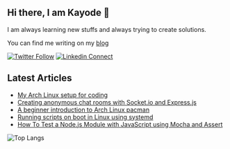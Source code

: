 ## Hi there, I am Kayode 👋
I am always learning new stuffs and always trying to create solutions. 

You can find me writing on my [blog](https://blog.zt4ff.dev)

[![Twitter Follow](https://img.shields.io/twitter/follow/zt4ff?color=%231DA1F2&label=Follow%20%40zt4ff&logo=twitter&style=for-the-badge)](https://twitter.com/intent/follow?screen_name=zt4ff)
[![Linkedin Connect](https://img.shields.io/badge/linkedin-%230077B5.svg?&style=for-the-badge&logo=linkedin&logoColor=white)](https://www.linkedin.com/in/oluwasegun-kayode-07879b1aa/)

## Latest Articles
<!-- HASHNODE:START -->
- [My Arch Linux setup for coding](https://blog.zt4ff.dev/my-arch-linux-setup-for-coding)
- [Creating anonymous chat rooms with Socket.io and Express.js](https://blog.zt4ff.dev/creating-anonymous-chat-rooms-with-socketio-and-expressjs)
- [A beginner introduction to Arch Linux pacman](https://blog.zt4ff.dev/a-beginner-introduction-to-arch-linux-pacman)
- [Running scripts on boot in Linux using systemd](https://blog.zt4ff.dev/running-scripts-on-boot-in-linux-using-systemd)
- [How To Test a Node.js Module with JavaScript using Mocha and Assert](https://blog.zt4ff.dev/how-to-test-a-nodejs-module-with-javascript-using-mocha-and-assert)
<!-- HASHNODE:END -->

![Top Langs](https://github-readme-stats.vercel.app/api/top-langs/?username=zt4ff&theme=radical)

